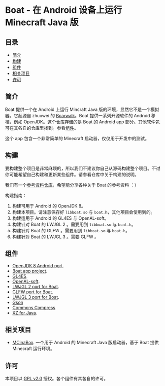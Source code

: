 # Boat - 在 Android 设备上运行 Minecraft Java 版

## 目录
- [简介](#简介)
- [构建](#构建)
- [组件](#组件)
- [相关项目](#相关项目)
- [许可](#许可)

## 简介
  Boat 提供一个在 Android 上运行 Mincraft Java 版的环境，显然它不是一个模拟器。它起源自 zhuowei 的 [Boarwalk](https://github.com/zhuowei/Boardwalk)。Boat 提供一系列开源软件的 Android 移植，例如 OpenJDK。这个仓库存储的是 Boat 的 
Android app 部分。其他软件包可在其各自的仓库里找到。参看[组件](#组件)。
  
  这个 app 包含一个非常简单的 Minecraft 启动器，仅仅用于开发中的测试。
  
## 构建  
  要构建整个项目是非常麻烦的，所以我们不建议你自己从源码构建整个项目。不过你可能希望自己构建和更新某些组件。请参看仓库中关于构建的说明。
  
  我们有一个[参考资料仓库](https://github.com/AOF-Dev/Boat-reference-material)，希望能分享各种关于 Boat 的参考资料 ：）
  
  构建指南：
  1. 构建可用于 Android 的 OpenJDK 8。
  2. 构建本项目。请注意保存好 `libboat.so` 与 `boat.h`，其他项目会使用到的。
  3. 构建适用于 Android 的 GL4ES 与 OpenAL-soft。
  4. 构建针对 Boat 的 LWJGL 2 。需要用到 `libboat.so` 与 `boat.h`。
  5. 构建针对 Boat 的 GLFW 。需要用到 `libboat.so` 与 `boat.h`。
  6. 构建针对 Boat 的 LWJGL 3 。需要 GLFW 。
  
## 组件
  - [OpenJDK 8 Android port](https://github.com/CosineMath/openjdk-jdk8u-aarch32-android).
  - [Boat app project](https://github.com/CosineMath/BoatApp).
  - [GL4ES](https://github.com/ptitSeb/gl4es).
  - [OpenAL-soft](https://github.com/kcat/openal-soft). 
  - [LWJGL 2 port for Boat](https://github.com/CosineMath/lwjgl-boat).
  - [GLFW port for Boat](https://github.com/CosineMath/glfw-boat).
  - [LWJGL 3 port for Boat](https://github.com/CosineMath/lwjgl3-boat).
  - [Gson](https://github.com/google/gson)
  - [Commons Compress](https://github.com/apache/commons-compress).
  - [XZ for Java](https://git.tukaani.org/?p=xz-java.git;a=summary).
  
## 相关项目
  - [MCinaBox](https://github.com/AOF-Dev/MCinaBox). 一个用于 Android 的 Minecraft Java 版启动器，基于 Boat 提供 Minecraft 运行环境。
  
## 许可
  本项目以 [GPL v2.0](http://www.gnu.org/licenses/old-licenses/gpl-2.0.html) 授权。各个组件有其各自的许可。
  
